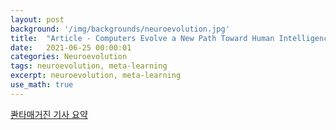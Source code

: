 ```yaml
---
layout: post
background: '/img/backgrounds/neuroevolution.jpg'
title:  "Article - Computers Evolve a New Path Toward Human Intelligence"
date:   2021-06-25 00:00:01
categories: Neuroevolution
tags: neuroevolution, meta-learning
excerpt: neuroevolution, meta-learning
use_math: true
---
```


[콴타매거진 기사 요약](https://www.quantamagazine.org/computers-evolve-a-new-path-toward-human-intelligence-20191106)
